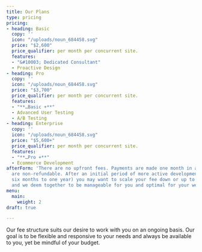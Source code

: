 ```yaml
---
title: Our Plans
type: pricing
pricing:
- heading: Basic
  copy: ''
  icon: "/uploads/noun_684458.svg"
  price: "$2,600"
  price_qualifier: per month per concurrent site.
  features:
  - "&#10003; Dedicated Consultant"
  - Proactive Design
- heading: Pro
  copy: ''
  icon: "/uploads/noun_684458.svg"
  price: "$3,700"
  price_qualifier: per month per concurrent site.
  features:
  - "**…Basic +**"
  - Advanced User Testing
  - A/B Testing
- heading: Enterprise
  copy: ''
  icon: "/uploads/noun_684458.svg"
  price: "$5,600+"
  price_qualifier: per month per concurrent site.
  features:
  - "**…Pro +**"
  - Ecommerce Development
afterForm: 'There are no upfront fees. Payments are made one month in advance, and
  are non-refundable. After an initial period of more active development (typically
  six months to one year) you may want to scale your fee down or up to whatever you
  and we deem together to be manageable for you and optimal for your web presence. '
menu:
  main:
    weight: 2
draft: true

---
```

Our fee structure suits our desire to work with you on an ongoing basis. Our goal is to be flexible and responsive to your needs and always be available to you, yet be mindful of your budget.
